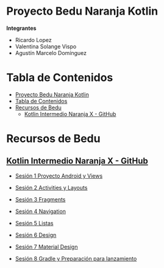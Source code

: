 # Proyecto Bedu Naranja Kotlin

**Integrantes**
* Ricardo Lopez
* Valentina Solange Vispo
* Agustín Marcelo Domínguez

# Tabla de Contenidos

- [Proyecto Bedu Naranja Kotlin](#proyecto-bedu-naranja-kotlin)
- [Tabla de Contenidos](#tabla-de-contenidos)
- [Recursos de Bedu](#recursos-de-bedu)
  - [Kotlin Intermedio Naranja X - GitHub](#kotlin-intermedio-naranja-x---github)

# Recursos de Bedu

## [Kotlin Intermedio Naranja X - GitHub](https://github.com/beduExpert/Kotlin-Intermedio-NaranjaX-2021)

* [Sesión 1 Proyecto Android y Views](https://github.com/beduExpert/Kotlin-Intermedio-NaranjaX-2021/tree/main/Sesion-01)

* [Sesión 2 Activities y Layouts](https://github.com/beduExpert/Kotlin-Intermedio-NaranjaX-2021/tree/main/Sesion-02)

* [Sesión 3 Fragments](https://github.com/beduExpert/Kotlin-Intermedio-NaranjaX-2021/tree/main/Sesion-03)

* [Sesión 4 Navigation](https://github.com/beduExpert/Kotlin-Intermedio-NaranjaX-2021/tree/main/Sesion-04)

* [Sesión 5 Listas](https://github.com/beduExpert/Kotlin-Intermedio-NaranjaX-2021/tree/main/Sesion-05)

* [Sesión 6 Design](https://github.com/beduExpert/Kotlin-Intermedio-NaranjaX-2021/tree/main/Sesion-06)

* [Sesión 7 Material Design](https://github.com/beduExpert/Kotlin-Intermedio-NaranjaX-2021/tree/main/Sesion-07)

* [Sesión 8 Gradle y Preparación para lanzamiento](https://github.com/beduExpert/Kotlin-Intermedio-NaranjaX-2021/tree/main/Sesion-08)

